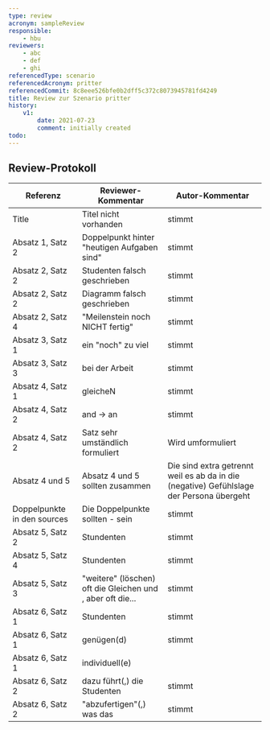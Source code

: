 ```yaml
---
type: review
acronym: sampleReview
responsible:
    - hbu
reviewers:
    - abc
    - def
    - ghi
referencedType: scenario
referencedAcronym: pritter
referencedCommit: 8c8eee526bfe0b2dff5c372c8073945781fd4249
title: Review zur Szenario pritter
history:
    v1:
        date: 2021-07-23
        comment: initially created
todo:
---
```


## Review-Protokoll

| Referenz | Reviewer-Kommentar | Autor-Kommentar |
|------------|------------------|-----------------|
| Title | Titel nicht vorhanden | stimmt |
| Absatz 1, Satz 2 | Doppelpunkt hinter "heutigen Aufgaben sind" | stimmt |
| Absatz 2, Satz 2 | Studenten falsch geschrieben | stimmt |
| Absatz 2, Satz 2 | Diagramm falsch geschrieben | stimmt |
| Absatz 2, Satz 4 | "Meilenstein noch NICHT fertig" | stimmt |
| Absatz 3, Satz 1 | ein "noch" zu viel | stimmt |
| Absatz 3, Satz 3 | bei der Arbeit | stimmt |
| Absatz 4, Satz 1 | gleicheN | stimmt |
| Absatz 4, Satz 2 | and -> an | stimmt |
| Absatz 4, Satz 2 | Satz sehr umständlich formuliert | Wird umformuliert |
| Absatz 4 und 5 | Absatz 4 und 5 sollten zusammen | Die sind extra getrennt weil es ab da in die (negative) Gefühlslage der Persona übergeht |
| Doppelpunkte in den sources | Die Doppelpunkte sollten - sein | stimmt |
| Absatz 5, Satz 2 | Stundenten | stimmt |
| Absatz 5, Satz 4 | Stundenten | stimmt |
| Absatz 5, Satz 3 | "weitere" (löschen) oft die Gleichen und , aber oft die... | stimmt |
| Absatz 6, Satz 1 | Stundenten | stimmt |
| Absatz 6, Satz 1 | genügen(d) | stimmt |
| Absatz 6, Satz 1 | individuell(e) |  |
| Absatz 6, Satz 2 | dazu führt(,) die Studenten | stimmt |
| Absatz 6, Satz 2 | "abzufertigen"(,) was das | stimmt |
